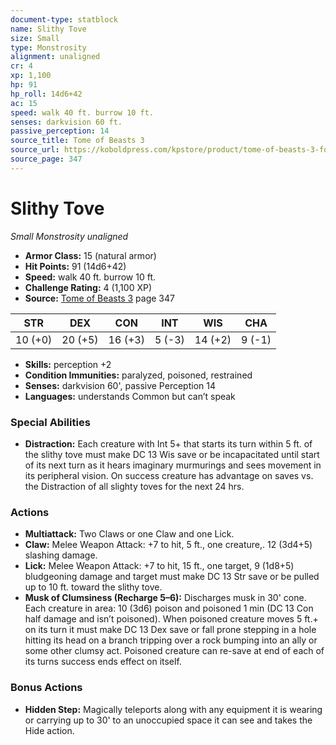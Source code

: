 ```yaml
---
document-type: statblock
name: Slithy Tove
size: Small
type: Monstrosity
alignment: unaligned
cr: 4
xp: 1,100
hp: 91
hp_roll: 14d6+42
ac: 15
speed: walk 40 ft. burrow 10 ft.
senses: darkvision 60 ft. 
passive_perception: 14
source_title: Tome of Beasts 3
source_url: https://koboldpress.com/kpstore/product/tome-of-beasts-3-for-5th-edition/
source_page: 347
---
```


# Slithy Tove

*Small* *Monstrosity* *unaligned*

- **Armor Class:** 15 (natural armor)
- **Hit Points:** 91 (14d6+42)
- **Speed:** walk 40 ft. burrow 10 ft.
- **Challenge Rating:** 4 (1,100 XP)
- **Source:** [Tome of Beasts 3](https://koboldpress.com/kpstore/product/tome-of-beasts-3-for-5th-edition/) page 347

| STR | DEX | CON | INT | WIS | CHA |
| --- | --- | --- | --- | --- | --- |
| 10 (+0) | 20 (+5) | 16 (+3) | 5 (-3) | 14 (+2) | 9 (-1) |

- **Skills:** perception +2
- **Condition Immunities:** paralyzed, poisoned, restrained
- **Senses:** darkvision 60', passive Perception 14
- **Languages:** understands Common but can’t speak

### Special Abilities

- **Distraction:** Each creature with Int 5+ that starts its turn within 5 ft. of the slithy tove must make DC 13 Wis save or be incapacitated until start of its next turn as it hears imaginary murmurings and sees movement in its peripheral vision. On success creature has advantage on saves vs. the Distraction of all slighty toves for the next 24 hrs.

### Actions

- **Multiattack:** Two Claws or one Claw and one Lick.
- **Claw:** Melee Weapon Attack: +7 to hit, 5 ft., one creature,. 12 (3d4+5) slashing damage.
- **Lick:** Melee Weapon Attack: +7 to hit, 15 ft., one target, 9 (1d8+5) bludgeoning damage and target must make DC 13 Str save or be pulled up to 10 ft. toward the slithy tove.
- **Musk of Clumsiness (Recharge 5–6):** Discharges musk in 30' cone. Each creature in area: 10 (3d6) poison and poisoned 1 min (DC 13 Con half damage and isn’t poisoned). When poisoned creature moves 5 ft.+ on its turn it must make DC 13 Dex save or fall prone stepping in a hole hitting its head on a branch tripping over a rock bumping into an ally or some other clumsy act. Poisoned creature can re-save at end of each of its turns success ends effect on itself.

### Bonus Actions

- **Hidden Step:** Magically teleports along with any equipment it is wearing or carrying up to 30' to an unoccupied space it can see and takes the Hide action.

